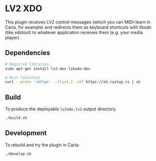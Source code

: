 # LV2 XDO

This plugin receives LV2 control messages (which you can MIDI-learn in Carla,
for example) and redirects them as keyboard shortcuts with libxdo (like xdotool)
to whatever application receives them (e.g. your media player).

## Dependencies

```bash
# Required libraries.
sudo apt-get install lv2-dev libxdo-dev

# Rust toolchain
curl --proto '=https' --tlsv1.2 -sSf https://sh.rustup.rs | sh
```

## Build

To produce the deployable `lv2xdo.lv2` output directory.

```bash
./build.sh
```

## Development

To rebuild and try the plugin in Carla:

```bash
./develop.sh
```
